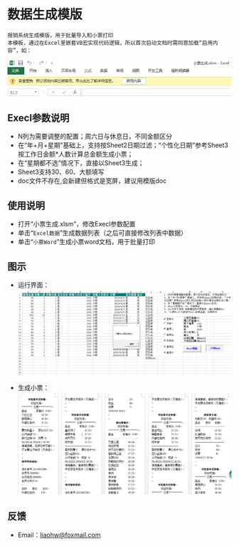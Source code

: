 # 数据生成模版
    报销系统生成模版，用于批量导入和小票打印
    本模板，通过在Excel里嵌套VB宏实现代码逻辑，所以首次启动文档时需同意加载“启用内容”，如：
![load.png](https://github.com/liaohw/AiTool/blob/master/res/load.png)

## Execl参数说明

* N列为需要调整的配置；周六日与休息日，不同金额区分
* 在“年+月+星期”基础上，支持按Sheet2日期过滤；“个性化日期”参考Sheet3按工作日金额*人数计算总金额生成小票；
* 在“星期都不选”情况下，直接以Sheet3生成；
* Sheet3支持30、60、大额填写
* doc文件不存在,会新建但格式是宽屏，建议用模版doc


## 使用说明

* 打开“小票生成.xlsm”，修改Execl参数配置
* 单击“`Excel数据`”生成数据列表（之后可直接修改列表中数据）
* 单击“`小票Word`”生成小票word文档，用于批量打印


## 图示
* 运行界面：
![excel.png](https://github.com/liaohw/AiTool/blob/master/res/excel.png)

* 生成小票：
![word.png](https://github.com/liaohw/AiTool/blob/master/res/word.png)


## 反馈
* Email：liaohw@foxmail.com

